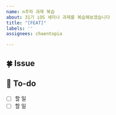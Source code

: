 ```yaml
---
name: n주차 과제 복습
about: 31기 iOS 세미나 과제를 복습해보겠습니다
title: "[FEAT]"
labels: ''
assignees: chaentopia

---
```


## 🍀 Issue
<!-- 이슈에 대해 간략하게 설명해주세요 -->

## 🏁 To-do
<!-- 진행할 작업에 대해 적어주세요 -->
- [ ] 할 일
- [ ] 할 일
